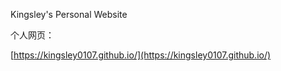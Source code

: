 Kingsley's Personal Website

个人网页：

[https://kingsley0107.github.io/](https://kingsley0107.github.io/)
